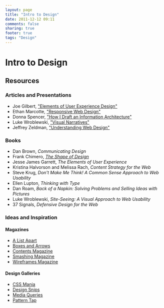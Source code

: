 ```yaml
---
layout: page
title: "Intro to Design"
date: 2011-12-12 09:11
comments: false
sharing: true
footer: true
tags: "Design"
---
```

# Intro to Design

## Resources

### Articles and Presentations

 * Joe Gilbert, ["Elements of User Experience Design"][gilbert]
 * Ethan Marcotte, ["Responsive Web Design"][marcotte-responsive-design]
 * Donna Spencer, ["How I Draft an Information
   Architecture"][spencer-information-architecture]
 * Luke Wroblewski, ["Visual Narratives"][wroblewski-visual-narratives]
 * Jeffrey Zeldman, ["Understanding Web Design"][zeldman-understanding-design]

### Books

 * Dan Brown, _Communicating Design_
 * Frank Chimero, [_The Shape of Design_][shape-of-design]
 * Jesse James Garrett, _The Elements of User Experience_
 * Kristina Halvorson and Melissa Rach, _Content Strategy for the Web_
 * Steve Krug, _Don't Make Me Think! A Common Sense Approach to Web Usability_
 * Ellen Lupton, _Thinking with Type_
 * Dan Roam, _Back of a Napkin: Solving Problems and Selling Ideas with
   Pictures_
 * Luke Wroblewski, _Site-Seeing: A Visual Approach to Web Usability_
 * 37 Signals, _Defensive Design for the Web_

### Ideas and Inspiration

#### Magazines

 * [A List Apart][a-list-apart]
 * [Boxes and Arrows][boxes-and-arrows]
 * [Contents Magazine][contents-magazine]
 * [Smashing Magazine][smashing-magazine]
 * [Wireframes Magazine][wireframes-magazine]
 
#### Design Galleries

 * [CSS Mania][css-mania]
 * [Design Snips][design-snips]
 * [Media Queries][media-queries]
 * [Pattern Tap][pattern-tap]

[gilbert]: http://bit.ly/slab-ux
[marcotte-responsive-design]: http://www.alistapart.com/articles/responsive-web-design/
[zeldman-understanding-design]: http://www.alistapart.com/articles/understandingwebdesign/
[wroblewski-visual-narratives]: http://www.boxesandarrows.com/view/visible_narratives_understanding_visual_organization
[spencer-information-architecture]: http://www.boxesandarrows.com/view/visible_narratives_understanding_visual_organization
[a-list-apart]: http://alistapart.com
[boxes-and-arrows]: http://boxesandarrows.com
[contents-magazine]: http://contentsmagazine.com
[smashing-magazine]: http://smashingmagazine.com
[wireframes-magazine]: http://wireframes.linowski.ca
[css-mania]: http://cssmania.com
[design-snips]: http://designsnips.com
[media-queries]: http://mediaqueri.es
[pattern-tap]: http://patterntap.com
[shape-of-design]: http://shapeofdesignbook.com/
